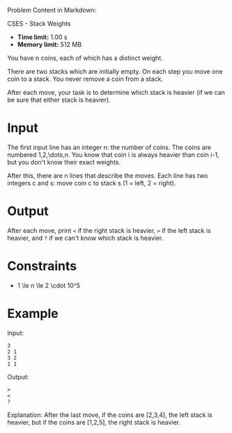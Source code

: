 Problem Content in Markdown:


CSES \- Stack Weights




* **Time limit:** 1\.00 s
* **Memory limit:** 512 MB




You have n coins, each of which has a distinct weight.


There are two stacks which are initially empty. On each step you move one coin to a stack. You never remove a coin from a stack.


After each move, your task is to determine which stack is heavier (if we can be sure that either stack is heavier).


Input
=====


The first input line has an integer n: the number of coins. The coins are numbered 1,2,\\dots,n. You know that coin i is always heavier than coin i\-1, but you don't know their exact weights.


After this, there are n lines that describe the moves. Each line has two integers c and s: move coin c to stack s (1 \= left, 2 \= right).


Output
======


After each move, print `<` if the right stack is heavier, `>` if the left stack is heavier, and `?` if we can't know which stack is heavier.


Constraints
===========


* 1 \\le n \\le 2 \\cdot 10^5


Example
=======


Input:



```
3
2 1
3 2
1 1

```

Output:



```
>
<
?

```

Explanation: After the last move, if the coins are \[2,3,4], the left stack is heavier, but if the coins are \[1,2,5], the right stack is heavier.


 
